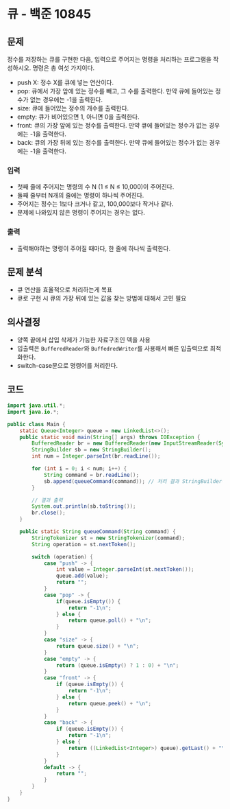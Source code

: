 # 큐 - 백준 10845
## 문제
정수를 저장하는 큐를 구현한 다음, 입력으로 주어지는 명령을 처리하는 프로그램을 작성하시오.
명령은 총 여섯 가지이다.

- push X: 정수 X를 큐에 넣는 연산이다.
- pop: 큐에서 가장 앞에 있는 정수를 빼고, 그 수를 출력한다. 만약 큐에 들어있는 정수가 없는 경우에는 -1을 출력한다.
- size: 큐에 들어있는 정수의 개수를 출력한다.
- empty: 큐가 비어있으면 1, 아니면 0을 출력한다.
- front: 큐의 가장 앞에 있는 정수를 출력한다. 만약 큐에 들어있는 정수가 없는 경우에는 -1을 출력한다.
- back: 큐의 가장 뒤에 있는 정수를 출력한다. 만약 큐에 들어있는 정수가 없는 경우에는 -1을 출력한다.

### 입력
- 첫째 줄에 주어지는 명령의 수 N (1 ≤ N ≤ 10,000)이 주어진다.
- 둘째 줄부터 N개의 줄에는 명령이 하나씩 주어진다.
- 주어지는 정수는 1보다 크거나 같고, 100,000보다 작거나 같다.
- 문제에 나와있지 않은 명령이 주어지는 경우는 없다.

### 출력
- 출력해야하는 명령이 주어질 때마다, 한 줄에 하나씩 출력한다.

## 문제 분석
- 큐 연산을 효율적으로 처리하는게 목표
- 큐로 구현 시 큐의 가장 뒤에 있는 값을 찾는 방법에 대해서 고민 필요

## 의사결정
- 양쪽 끝에서 삽입 삭제가 가능한 자료구조인 덱을 사용
- 입출력은 `BufferedReader`와 `BuffedredWriter`를 사용해서 빠른 입출력으로 최적화한다.
- switch-case문으로 명령어를 처리한다.

## 코드
```java
import java.util.*;
import java.io.*;

public class Main {
    static Queue<Integer> queue = new LinkedList<>();
    public static void main(String[] args) throws IOException {
        BufferedReader br = new BufferedReader(new InputStreamReader(System.in));
        StringBuilder sb = new StringBuilder();
        int num = Integer.parseInt(br.readLine());

        for (int i = 0; i < num; i++) {
            String command = br.readLine();
            sb.append(queueCommand(command)); // 처리 결과 StringBuilder에 추가
        }

        // 결과 출력
        System.out.println(sb.toString());
        br.close();
    }

    public static String queueCommand(String command) {
        StringTokenizer st = new StringTokenizer(command);
        String operation = st.nextToken();

        switch (operation) {
            case "push" -> {
                int value = Integer.parseInt(st.nextToken());
                queue.add(value);
                return "";
            }
            case "pop" -> {
                if(queue.isEmpty()) {
                    return "-1\n";
                } else {
                    return queue.poll() + "\n";
                }
            }
            case "size" -> {
                return queue.size() + "\n";
            }
            case "empty" -> {
                return (queue.isEmpty() ? 1 : 0) + "\n";
            }
            case "front" -> {
                if (queue.isEmpty()) {
                    return "-1\n";
                } else {
                    return queue.peek() + "\n";
                }
            }
            case "back" -> {
                if (queue.isEmpty()) {
                    return "-1\n";
                } else {
                    return ((LinkedList<Integer>) queue).getLast() + "\n";
                }
            }
            default -> {
                return "";
            }
        }
    }
}
```